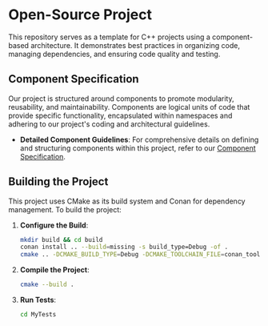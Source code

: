 # Open-Source Project

This repository serves as a template for C++ projects using a component-based architecture. It demonstrates best practices in organizing code, managing dependencies, and ensuring code quality and testing.

## Component Specification

Our project is structured around components to promote modularity, reusability, and maintainability. Components are logical units of code that provide specific functionality, encapsulated within namespaces and adhering to our project's coding and architectural guidelines.

- **Detailed Component Guidelines**: For comprehensive details on defining and structuring components within this project, refer to our [Component Specification](docs/COMPONENT_SPEC.md).

## Building the Project

This project uses CMake as its build system and Conan for dependency management. To build the project:

1. **Configure the Build**:
    ```sh
    mkdir build && cd build
    conan install .. --build=missing -s build_type=Debug -of .
    cmake .. -DCMAKE_BUILD_TYPE=Debug -DCMAKE_TOOLCHAIN_FILE=conan_toolchain.cmake
    ```

2. **Compile the Project**:
    ```sh
    cmake --build .
    ```

3. **Run Tests**:
    ```sh
    cd MyTests
    ```
